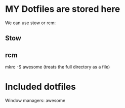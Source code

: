 # MY Dotfiles are stored here

We can use stow or rcm:


## Stow



## rcm
mkrc -S awesome
(treats the full directory as a file)

# Included dotfiles


Window managers: awesome
